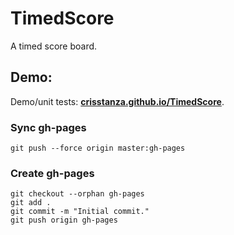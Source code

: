 # TimedScore

A timed score board.



## Demo:

Demo/unit tests: <a href="http://crisstanza.github.io/TimedScore/" target="_blank"><b>crisstanza.github.io/TimedScore</b></a>.



### Sync gh-pages

```
git push --force origin master:gh-pages
```


### Create gh-pages

```
git checkout --orphan gh-pages
git add .
git commit -m "Initial commit."
git push origin gh-pages
```
